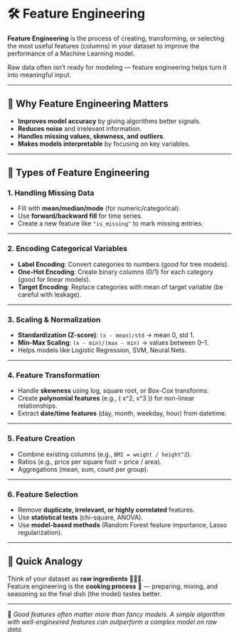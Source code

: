 # 🛠️ Feature Engineering

**Feature Engineering** is the process of creating, transforming, or selecting the most useful features (columns) in your dataset to improve the performance of a Machine Learning model.  

Raw data often isn’t ready for modeling — feature engineering helps turn it into meaningful input.  

---

## 🔹 Why Feature Engineering Matters
- **Improves model accuracy** by giving algorithms better signals.  
- **Reduces noise** and irrelevant information.  
- **Handles missing values, skewness, and outliers**.  
- **Makes models interpretable** by focusing on key variables.  

---

## 🔹 Types of Feature Engineering

### 1. Handling Missing Data
- Fill with **mean/median/mode** (for numeric/categorical).  
- Use **forward/backward fill** for time series.  
- Create a new feature like `"is_missing"` to mark missing entries.  

---

### 2. Encoding Categorical Variables
- **Label Encoding**: Convert categories to numbers (good for tree models).  
- **One-Hot Encoding**: Create binary columns (0/1) for each category (good for linear models).  
- **Target Encoding**: Replace categories with mean of target variable (be careful with leakage).  

---

### 3. Scaling & Normalization
- **Standardization (Z-score)**: `(x - mean)/std` → mean 0, std 1.  
- **Min-Max Scaling**: `(x - min)/(max - min)` → values between 0–1.  
- Helps models like Logistic Regression, SVM, Neural Nets.  

---

### 4. Feature Transformation
- Handle **skewness** using log, square root, or Box-Cox transforms.  
- Create **polynomial features** (e.g., \( x^2, x^3 \)) for non-linear relationships.  
- Extract **date/time features** (day, month, weekday, hour) from datetime.  

---

### 5. Feature Creation
- Combine existing columns (e.g., `BMI = weight / height^2`).  
- Ratios (e.g., price per square foot = price / area).  
- Aggregations (mean, sum, count per group).  

---

### 6. Feature Selection
- Remove **duplicate, irrelevant, or highly correlated** features.  
- Use **statistical tests** (chi-square, ANOVA).  
- Use **model-based methods** (Random Forest feature importance, Lasso regularization).  

---

## 🔹 Quick Analogy
Think of your dataset as **raw ingredients** 🥦🍅🍚.  
Feature engineering is the **cooking process** 🍳 — preparing, mixing, and seasoning so the final dish (the model) tastes better.  

---

📌 *Good features often matter more than fancy models. A simple algorithm with well-engineered features can outperform a complex model on raw data.*
